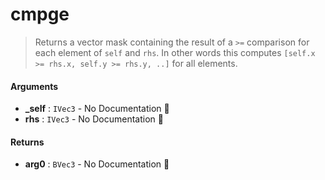 # cmpge

>  Returns a vector mask containing the result of a `>=` comparison for each element of
>  `self` and `rhs`.
>  In other words this computes `[self.x >= rhs.x, self.y >= rhs.y, ..]` for all
>  elements.

#### Arguments

- **\_self** : `IVec3` \- No Documentation 🚧
- **rhs** : `IVec3` \- No Documentation 🚧

#### Returns

- **arg0** : `BVec3` \- No Documentation 🚧